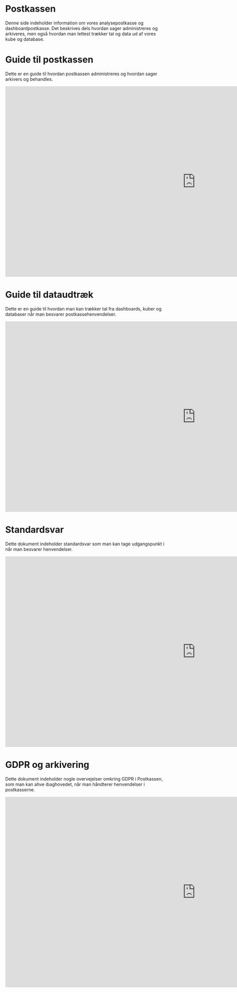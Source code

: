 # Postkassen

Denne side indeholder information om vores analysepostkasse og dashboardpostkasse. Det beskrives dels hvordan sager administreres og arkiveres, men også hvordan man lettest trækker tal og data ud af vores kube og database.

# Guide til postkassen
Dette er en guide til hvordan postkassen administreres og hvordan sager arkivers og behandles.

<!-- Embed iFrame. word-doc: Brugerstyring.docx" på OneDrive-->
<center>
<iframe src="https://regionh-my.sharepoint.com/personal/tanja_olsen_la_cour_regionh_dk/_layouts/15/Doc.aspx?sourcedoc={9d92b199-8353-400f-b01f-207987778bbf}&amp;action=embedview" width="1200" height="600" frameborder="0">This is an embedded <a target="_blank" href="https://office.com">Microsoft Office</a> document, powered by <a target="_blank" href="https://office.com/webapps">Office</a>.</iframe>
</center>


# Guide til dataudtræk
Dette er en guide til hvordan man kan trækker tal fra dashboards, kuber og databaser når man besvarer postkassehenvendelser.

<!-- Embed iFrame. word-doc: Brugerstyring.docx" på OneDrive-->
<center>
<iframe src="https://regionh-my.sharepoint.com/personal/tanja_olsen_la_cour_regionh_dk/_layouts/15/Doc.aspx?sourcedoc={b087e797-7c46-4bd0-95e9-cd00e94cedf1}&amp;action=embedview" width="1200" height="600" frameborder="0">This is an embedded <a target="_blank" href="https://office.com">Microsoft Office</a> document, powered by <a target="_blank" href="https://office.com/webapps">Office</a>.</iframe>
</center>

# Standardsvar
Dette dokument indeholder standardsvar som man kan tage udgangspunkt i når man besvarer henvendelser.

<!-- Embed iFrame. word-doc: Brugerstyring.docx" på OneDrive-->
<center>
<iframe src="https://regionh-my.sharepoint.com/personal/tanja_olsen_la_cour_regionh_dk/_layouts/15/Doc.aspx?sourcedoc={3b3ddf06-17ad-4ac4-97a9-44474f67c4c6}&amp;action=embedview" width="1200" height="600" frameborder="0">This is an embedded <a target="_blank" href="https://office.com">Microsoft Office</a> document, powered by <a target="_blank" href="https://office.com/webapps">Office</a>.</iframe>
</center>

# GDPR og arkivering
Dette dokument indeholder nogle overvejelser omkring GDPR i Postkassen, som man kan ahve ibaghovedet, når man håndterer henvendelser i postkasserne.
<!-- Embed iFrame. word-doc: Brugerstyring.docx" på OneDrive-->
<center>
<iframe src="https://regionh-my.sharepoint.com/personal/tanja_olsen_la_cour_regionh_dk/_layouts/15/Doc.aspx?sourcedoc={d18de60b-c1a4-4ba9-9110-e974f495039d}&amp;action=embedview" width="1200px" height="600px" frameborder="0">Dette er et integreret <a target="_blank" href="https://office.com">Microsoft Office</a> dokument, leveret af <a target="_blank" href="https://office.com/webapps">Office</a>.</iframe>
</center>



